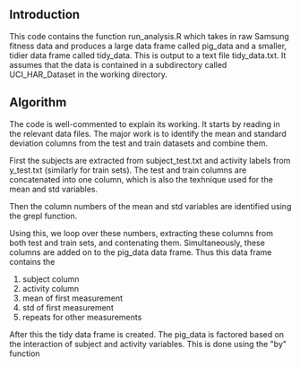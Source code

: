 ## Introduction

This code contains the function run_analysis.R which takes in raw Samsung fitness data and produces a large data frame called pig_data and a smaller, tidier data frame called tidy_data. This is output to a text file tidy_data.txt. It assumes that the data is contained in a subdirectory called UCI_HAR_Dataset in the working directory.

## Algorithm

The code is well-commented to explain its working. It starts by reading in the relevant data files. The major work is to identify the mean and standard deviation columns from the test and train datasets and combine them. 

First the subjects are extracted from subject_test.txt and activity labels from y_test.txt (similarly for train sets). The test and train columns are concatenated into one column, which is also the texhnique used for the mean and std variables. 

Then the column numbers of the mean and std variables are identified using the grepl function. 

Using this, we loop over these numbers, extracting these columns from both test and train sets, and contenating them. Simultaneously, these columns are added on to the pig_data data frame. Thus this data frame contains the 
1. subject column
1. activity column
1. mean of first measurement
1. std of first measurement
1. repeats for other measurements

After this the tidy data frame is created. The pig_data is factored based on the interaction of subject and activity variables. This is done using the "by" function  

